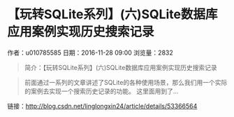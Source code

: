 # 【玩转SQLite系列】(六)SQLite数据库应用案例实现历史搜索记录
作者：u010785585
日期：2016-11-28 09:00
浏览量：2832
> 简介：【玩转SQLite系列】(六)SQLite数据库应用案例实现历史搜索记录

>前面通过一系列的文章讲述了SQLite的各种使用场景，那么我们用一个实际的案例去实现一个搜索历史记录的功能。
这里面用到了...

 链接：http://blog.csdn.net/linglongxin24/article/details/53366564
